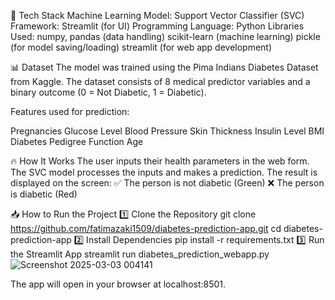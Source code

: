 🚀 Tech Stack
Machine Learning Model: Support Vector Classifier (SVC)
Framework: Streamlit (for UI)
Programming Language: Python
Libraries Used:
numpy, pandas (data handling)
scikit-learn (machine learning)
pickle (for model saving/loading)
streamlit (for web app development)

📊 Dataset
The model was trained using the Pima Indians Diabetes Dataset from Kaggle. The dataset consists of 8 medical predictor variables and a binary outcome (0 = Not Diabetic, 1 = Diabetic).

Features used for prediction:

Pregnancies
Glucose Level
Blood Pressure
Skin Thickness
Insulin Level
BMI
Diabetes Pedigree Function
Age

🔥 How It Works
The user inputs their health parameters in the web form.
The SVC model processes the inputs and makes a prediction.
The result is displayed on the screen:
✅ The person is not diabetic (Green)
❌ The person is diabetic (Red)


📥 How to Run the Project
1️⃣ Clone the Repository
git clone https://github.com/fatimazaki1509/diabetes-prediction-app.git
cd diabetes-prediction-app
2️⃣ Install Dependencies
pip install -r requirements.txt
3️⃣ Run the Streamlit App
streamlit run diabetes_prediction_webapp.py![Screenshot 2025-03-03 004141](https://github.com/user-attachments/assets/922e92ca-bf95-4b0b-8e18-690a55fd9f13)

The app will open in your browser at localhost:8501.

